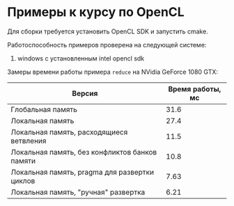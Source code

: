 # Примеры к курсу по OpenCL

Для сборки требуется установить OpenCL SDK и запустить cmake.

Работоспособность примеров проверена на следующей системе:
1. windows с установленным intel opencl sdk 

Замеры времени работы примера `reduce` на NVidia GeForce 1080 GTX:

| Версия                                         | Время работы, мс |
|------------------------------------------------|------------------|
| Глобальная память                              | 31.6             |
| Локальная память                               | 27.4             |
| Локальная память, расходящиеся ветвления       | 11.5             |
| Локальная память, без конфликтов банков памяти | 10.8             |
| Локальная память, pragma для развертки циклов  | 7.63             |
| Локальная память, "ручная" развертка           | 6.21             |
